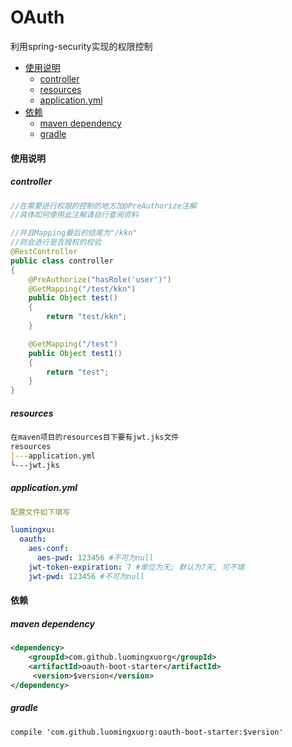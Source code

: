 OAuth
=

利用spring-security实现的权限控制


<!-- TOC -->

- [使用说明](#使用说明)
    - [controller](#controller)
    - [resources](#resources)
    - [application.yml](#applicationyml)
- [依赖](#依赖)
    - [maven dependency](#maven-dependency)
    - [gradle](#gradle)

<!-- /TOC -->


#### 使用说明

##### controller

```java
//在需要进行权限的控制的地方加@PreAuthorize注解
//具体如何使用此注解请自行查阅资料

//并且Mapping最后的结尾为"/kkn"
//则会进行是否授权的校验
@RestController
public class controller
{
    @PreAuthorize("hasRole('user')")
    @GetMapping("/test/kkn")
    public Object test()
    {
        return "test/kkn";
    }

    @GetMapping("/test")
    public Object test1()
    {
        return "test";
    }
}
```

##### resources

```markdown
在maven项目的resources目下要有jwt.jks文件
resources
|---application.yml
└---jwt.jks
```

##### application.yml

```yaml
配置文件如下填写

luomingxu:
  oauth:
    aes-conf:
      aes-pwd: 123456 #不可为null
    jwt-token-expiration: 7 #单位为天; 默认为7天, 可不填
    jwt-pwd: 123456 #不可为null
```

#### 依赖
##### maven dependency
```xml
<dependency>
    <groupId>com.github.luomingxuorg</groupId>
    <artifactId>oauth-boot-starter</artifactId>
     <version>$version</version>
</dependency>
```
##### gradle
```grovvy
compile 'com.github.luomingxuorg:oauth-boot-starter:$version'
```